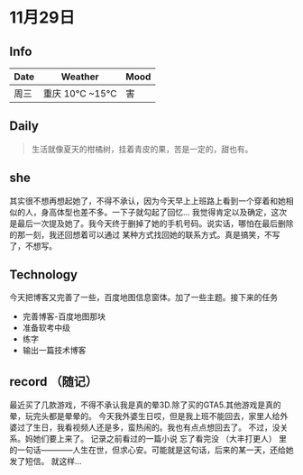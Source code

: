 # 11月29日

## Info

| Date | Weather         | Mood |
|------|-----------------|------|
| 周三   | 重庆 10°C ~15°C   | 害    |

## Daily
>  生活就像夏天的柑橘树，挂着青皮的果，苦是一定的，甜也有。

## she
   其实很不想再想起她了，不得不承认，因为今天早上上班路上看到一个穿着和她相似的人，身高体型也差不多。一下子就勾起了回忆...
我觉得肯定以及确定，这次是最后一次提及她了。我今天终于删掉了她的手机号码。说实话，哪怕在最后删除的那一刻，我还回想着可以通过
某种方式找回她的联系方式。真是搞笑，不写了，不想写。

## Technology
   今天把博客又完善了一些，百度地图信息窗体。加了一些主题。接下来的任务
   * 完善博客-百度地图那块
   * 准备软考中级
   * 练字
   * 输出一篇技术博客

## record （随记）
   最近买了几款游戏，不得不承认我是真的晕3D.除了买的GTA5.其他游戏是真的晕，玩完头都是晕晕的。
今天我外婆生日哎，但是我上班不能回去，家里人给外婆过了生日，我看视频人还是多，蛮热闹的。我也有点点想回去了。 
   不过，没关系。妈她们要上来了。
记录之前看过的一篇小说 忘了看完没 （大丰打更人） 里的一句话————人生在世，但求心安。可能就是这句话，后来的某一天，还给她发了短信。
   就这样...
  

  

  
   

